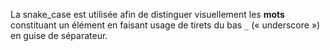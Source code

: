 La snake_case est utilisée afin de distinguer visuellement les **mots** constituant un élément en faisant usage de tirets du bas `_` (« underscore ») en guise de séparateur.